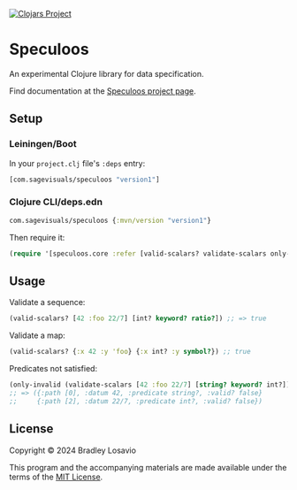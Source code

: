 [![Clojars Project](https://img.shields.io/clojars/v/com.sagevisuals/speculoos.svg)](https://clojars.org/com.sagevisuals/speculoos)

# Speculoos

An experimental Clojure library for data specification.

Find documentation at the [Speculoos project page](https://blosavio.github.io/speculoos).

## Setup

### Leiningen/Boot

In your `project.clj` file's `:deps` entry:

```clojure
[com.sagevisuals/speculoos "version1"]
```

### Clojure CLI/deps.edn

```clojure
com.sagevisuals/speculoos {:mvn/version "version1"}
```

Then require it:

```clojure
(require '[speculoos.core :refer [valid-scalars? validate-scalars only-invalid]])
```

## Usage

Validate a sequence:

```clojure
(valid-scalars? [42 :foo 22/7] [int? keyword? ratio?]) ;; => true
```

Validate a map:

```clojure
(valid-scalars? {:x 42 :y 'foo} {:x int? :y symbol?}) ;; true
```

Predicates not satisfied:

```clojure
(only-invalid (validate-scalars [42 :foo 22/7] [string? keyword? int?]))
;; => ({:path [0], :datum 42, :predicate string?, :valid? false}
;;     {:path [2], :datum 22/7, :predicate int?, :valid? false})
```

## License

Copyright © 2024 Bradley Losavio

This program and the accompanying materials are made available under the
terms of the [MIT License](https://opensource.org/license/mit).
